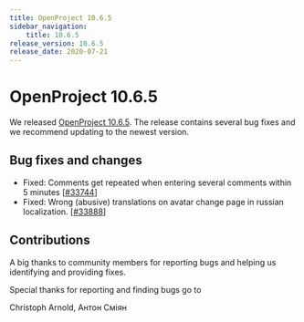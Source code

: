 ```yaml
---
title: OpenProject 10.6.5
sidebar_navigation:
    title: 10.6.5
release_version: 10.6.5
release_date: 2020-07-21
---
```


# OpenProject 10.6.5

We released [OpenProject 10.6.5](https://community.openproject.org/versions/1446).
The release contains several bug fixes and we recommend updating to the newest version.

<!--more-->
## Bug fixes and changes

- Fixed: Comments get repeated when entering several comments within 5 minutes \[[#33744](https://community.openproject.org/wp/33744)\]
- Fixed: Wrong (abusive) translations on avatar change page in russian localization.  \[[#33888](https://community.openproject.org/wp/33888)\]

## Contributions

A big thanks to community members for reporting bugs and helping us identifying and providing fixes.

Special thanks for reporting and finding bugs go to

Christoph Arnold, Антон Сміян
